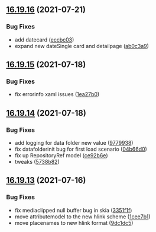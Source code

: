 ## [16.19.16](https://github.com/phandcock/GrampsView/compare/v16.19.15...v16.19.16) (2021-07-21)


### Bug Fixes

* add datecard ([eccbc03](https://github.com/phandcock/GrampsView/commit/eccbc03d346e0f2e04423c267ff982ab1053f884))
* expand new dateSingle card and detailpage ([ab0c3a9](https://github.com/phandcock/GrampsView/commit/ab0c3a918d6866853cba77e58b1904edf2a4b000))



## [16.19.15](https://github.com/phandcock/GrampsView/compare/v16.19.14...v16.19.15) (2021-07-18)


### Bug Fixes

* fix errorinfo xaml issues ([1ea27b0](https://github.com/phandcock/GrampsView/commit/1ea27b0d099e56b2b532170501d0152b6c592ab0))



## [16.19.14](https://github.com/phandcock/GrampsView/compare/v16.19.13...v16.19.14) (2021-07-18)


### Bug Fixes

* add logging for data folder new value ([9779938](https://github.com/phandcock/GrampsView/commit/9779938e9f5690f6781f7b5f1c19a9d60a8b3b27))
* fix datafolderinit bug for first load scenario ([04b66d0](https://github.com/phandcock/GrampsView/commit/04b66d03c6212583a4afc9f02cbff6322c88c5bc))
* fix up RepositoryRef model ([ce92b6e](https://github.com/phandcock/GrampsView/commit/ce92b6eb6bf833045186c8ee3744b952ebca57e8))
* tweaks ([5738b82](https://github.com/phandcock/GrampsView/commit/5738b8204da93d4c74a3fb135104b8666b86a8f1))



## [16.19.13](https://github.com/phandcock/GrampsView/compare/v16.19.12...v16.19.13) (2021-07-16)


### Bug Fixes

* fix mediaclipped null buffer bug in skia ([3351f1f](https://github.com/phandcock/GrampsView/commit/3351f1fda0269e27829e68d4e504aacbc8d5d5e7))
* move attributemodel to the new hlink scheme ([1cee7b1](https://github.com/phandcock/GrampsView/commit/1cee7b182006fe8e472d533fafffca73dbc060fd))
* move placenames to new hlink format ([9dc1dc5](https://github.com/phandcock/GrampsView/commit/9dc1dc5fccc61841581fa2c6ce71cc15533df778))



